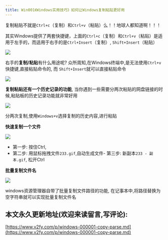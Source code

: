 ```yaml
---
title: Win001《Windows实用技巧》如何让Windows复制粘贴更好用
---
```



复制粘贴不就是`Ctrl+c`（复制）和`Ctrl+v`（粘贴）么！！地球人都知道啊！！！

其实Windows提供了两套快捷键，上面的`Ctrl+c`（复制）和`Ctrl+v`（粘贴）是适用于左手的，而适用于右手的是`Ctrl+Insert`（复制）, `Shift+Insert`（粘贴）


![](https://www.v2fy.com/asset/windows-ctrl/ctrl-insert-shift-insert.png)

右手的**复制/粘贴**有什么用途呢? 众所周知,在Windows终端中,是无法使用`Ctrl+v`快捷键,直接粘贴命令的, 而 `Shift+Insert`就可以直接粘贴命令

![](https://www.v2fy.com/asset/windows-ctrl/qiangjinjiu.gif)

**复制粘贴还有一个历史记录的功能**, 当你遇到一些需要分两次粘贴的网盘链接的时候,粘贴板的历史记录功能就非常好用

![](https://www.v2fy.com/asset/windows-ctrl/windows-v.gif)

分两次复制,使用`Windows+v`选择复制的历史内容,进行粘贴


**快速复制一个文件**

![](https://www.v2fy.com/asset/windows-ctrl/ctrl-click.gif)

- 第一步: 按住Ctrl, 
- 第二步: 用鼠标拖拽文件`233.gif`,自动生成文件- 第三步: 新副本`233 - 副本.gif`, 
松开Ctrl


**批量复制文件名**


![](https://www.v2fy.com/asset/windows-ctrl/name.gif)

windows资源管理器自带了批量复制文件路径的功能, 在记事本中,将路径替换为空字符串就可以实现批量复制文件名

## 本文永久更新地址(欢迎来读留言,写评论):

[https://www.v2fy.com/p/windows-000001-copy-parse.md](https://www.v2fy.com/p/windows-000001-copy-parse.md)

